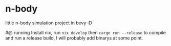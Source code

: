 # n-body
little n-body simulation project in bevy :D

#@ running
Install nix, run `nix develop` then `cargo run --release` to compile and run a release build, I will probably add binarys at some point.
